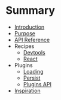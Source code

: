 # Summary

* [Introduction](README.md)
* [Purpose](./docs/purpose.md)
* [API Reference](./docs/api.md)
* Recipes
  * [Devtools](./docs/recipes/devtools.md)
  * [React](./docs/recipes/react.md)
* Plugins
  * [Loading](./plugins/loading/README.md)
  * [Persist](./plugins/persist/README.md)
  * [Plugins API](./docs/pluginsApi.md)
* [Inspiration](./docs/inspiration.md)